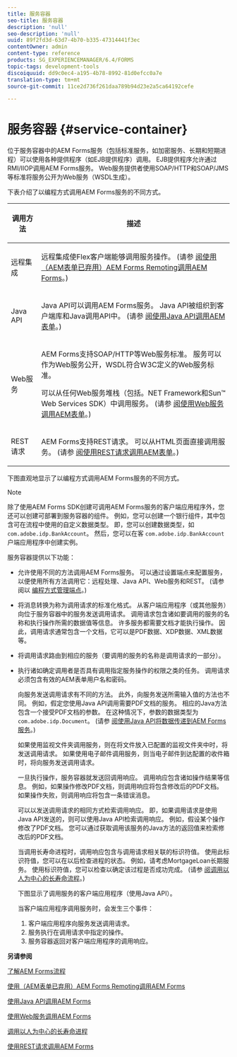 ```yaml
---
title: 服务容器
seo-title: 服务容器
description: 'null'
seo-description: 'null'
uuid: 89f2fd3d-63d7-4b70-b335-47314441f3ec
contentOwner: admin
content-type: reference
products: SG_EXPERIENCEMANAGER/6.4/FORMS
topic-tags: development-tools
discoiquuid: dd9c0ec4-a195-4b78-8992-81d0efcc0a7e
translation-type: tm+mt
source-git-commit: 11ce2d736f261daa789b94d23e2a5ca64192cefe

---
```



# 服务容器 {#service-container}

位于服务容器中的AEM Forms服务（包括标准服务，如加密服务、长期和短期进程）可以使用各种提供程序（如EJB提供程序）调用。 EJB提供程序允许通过RMI/IIOP调用AEM Forms服务。 Web服务提供者使用SOAP/HTTP和SOAP/JMS等标准将服务公开为Web服务（WSDL生成）。

下表介绍了以编程方式调用AEM Forms服务的不同方式。

<table>
 <thead>
  <tr>
   <th><p>调用方法</p></th> 
   <th><p>描述</p></th> 
  </tr> 
 </thead> 
 <tbody>
  <tr>
   <td><p>远程集成</p></td> 
   <td><p>远程集成使Flex客户端能够调用服务操作。 (请参 <a href="/help/forms/developing/invoking-aem-forms-using-remoting.md#invoking-aem-forms-using-remoting">阅使用（AEM表单已弃用）AEM Forms Remoting调用AEM Forms</a>。)</p></td> 
  </tr> 
  <tr>
   <td><p>Java API</p></td> 
   <td><p>Java API可以调用AEM Forms服务。 Java API被组织到客户端库和Java调用API中。 (请参 <a href="/help/forms/developing/invoking-aem-forms-using-java.md#invoking-aem-forms-using-the-java-api">阅使用Java API调用AEM表单</a>。)</p></td> 
  </tr> 
  <tr>
   <td><p>Web服务</p></td> 
   <td><p>AEM Forms支持SOAP/HTTP等Web服务标准。 服务可以作为Web服务公开，WSDL符合W3C定义的Web服务标准。</p><p>可以从任何Web服务堆栈（包括。NET Framework和Sun™ Web Services SDK）中调用服务。 (请参 <a href="/help/forms/developing/invoking-aem-forms-using-web.md#invoking-aem-forms-using-web-services">阅使用Web服务调用AEM表单</a>。)</p></td> 
  </tr> 
  <tr>
   <td><p>REST请求</p></td> 
   <td><p>AEM Forms支持REST请求。 可以从HTML页面直接调用服务。 (请参 <a href="/help/forms/developing/invoking-aem-forms-using-rest.md#invoking-aem-forms-using-rest-requests">阅使用REST请求调用AEM表单</a>。)</p></td> 
  </tr> 
 </tbody> 
</table>

下图直观地显示了以编程方式调用AEM Forms服务的不同方式。

>[!NOTE]
>
>除了使用AEM Forms SDK创建可调用AEM Forms服务的客户端应用程序外，您还可以创建可部署到服务容器的组件。 例如，您可以创建一个银行组件，其中包含可在流程中使用的自定义数据类型。 即，您可以创建数据类型，如 `com.adobe.idp.BankAccount`。 然后，您可以在客 `com.adobe.idp.BankAccount` 户端应用程序中创建实例。

服务容器提供以下功能：

* 允许使用不同的方法调用AEM Forms服务。 可以通过设置端点来配置服务，以便使用所有方法调用它：远程处理、Java API、Web服务和REST。 (请参阅以 [编程方式管理端点](/help/forms/developing/programmatically-endpoints.md#programmatically-managing-endpoints)。)
* 将消息转换为称为调用请求的标准化格式。 从客户端应用程序（或其他服务）向位于服务容器中的服务发送调用请求。 调用请求包含诸如要调用的服务的名称和执行操作所需的数据值等信息。 许多服务都需要文档才能执行操作。 因此，调用请求通常包含一个文档，它可以是PDF数据、XDP数据、XML数据等。
* 将调用请求路由到相应的服务（要调用的服务的名称是调用请求的一部分）。
* 执行诸如确定调用者是否具有调用指定服务操作的权限之类的任务。 调用请求必须包含有效的AEM表单用户名和密码。

   向服务发送调用请求有不同的方法。 此外，向服务发送所需输入值的方法也不同。 例如，假定您使用Java API调用需要PDF文档的服务。 相应的Java方法包含一个接受PDF文档的参数。 在这种情况下，参数的数据类型为 `com.adobe.idp.Document`。 (请参 [阅使用Java API将数据传递到AEM Forms服务](/help/forms/developing/invoking-aem-forms-using-java.md#passing-data-to-aem-forms-services-using-the-java-api)。)

   如果使用监视文件夹调用服务，则在将文件放入已配置的监视文件夹中时，将发送调用请求。 如果使用电子邮件调用服务，则当电子邮件到达配置的收件箱时，将向服务发送调用请求。

   一旦执行操作，服务容器就发送回调用响应。 调用响应包含诸如操作结果等信息。 例如，如果操作修改PDF文档，则调用响应将包含修改后的PDF文档。 如果操作失败，则调用响应将包含一条错误消息。

   可以以发送调用请求的相同方式检索调用响应。 即，如果调用请求是使用Java API发送的，则可以使用Java API检索调用响应。 例如，假设某个操作修改了PDF文档。 您可以通过获取调用该服务的Java方法的返回值来检索修改后的PDF文档。

   当调用长寿命进程时，调用响应包含与调用请求相关联的标识符值。 使用此标识符值，您可以在以后检查进程的状态。 例如，请考虑MortgageLoan长期服务。 使用标识符值，您可以检查以确定该过程是否成功完成。 (请参 [阅调用以人为中心的长寿命流程](/help/forms/developing/invoking-human-centric-long-lived.md#invoking-human-centric-long-lived-processes)。)

   下图显示了调用服务的客户端应用程序（使用Java API）。

   当客户端应用程序调用服务时，会发生三个事件：

   1. 客户端应用程序向服务发送调用请求。
   1. 服务执行在调用请求中指定的操作。
   1. 服务容器返回对客户端应用程序的调用响应。

**另请参阅**

[了解AEM Forms流程](/help/forms/developing/aem-forms-processes.md#understanding-aem-forms-processes)

[使用（AEM表单已弃用）AEM Forms Remoting调用AEM Forms](/help/forms/developing/invoking-aem-forms-using-remoting.md#invoking-aem-forms-using-remoting)

[使用Java API调用AEM Forms](/help/forms/developing/invoking-aem-forms-using-java.md#invoking-aem-forms-using-the-java-api)

[使用Web服务调用AEM Forms](/help/forms/developing/invoking-aem-forms-using-web.md#invoking-aem-forms-using-web-services)

[调用以人为中心的长寿命进程](/help/forms/developing/invoking-human-centric-long-lived.md#invoking-human-centric-long-lived-processes)

[使用REST请求调用AEM Forms](/help/forms/developing/invoking-aem-forms-using-rest.md#invoking-aem-forms-using-rest-requests)
